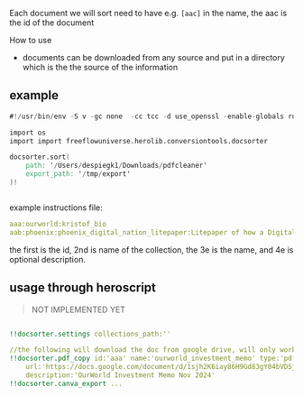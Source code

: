 

Each document we will sort need to have e.g. `[aac]` in the name, the aac is the id of the document

How to use

- documents can be downloaded from any source and put in a directory which is the the source of the information


## example

```v
#!/usr/bin/env -S v -gc none  -cc tcc -d use_openssl -enable-globals run

import os
import import freeflowuniverse.herolib.conversiontools.docsorter

docsorter.sort(
    path: '/Users/despiegk1/Downloads/pdfcleaner'
    export_path: '/tmp/export'
)!



```

example instructions file:

```yaml
aaa:ourworld:kristof_bio
aab:phoenix:phoenix_digital_nation_litepaper:Litepaper of how a Digital nation can use the Hero Phone
```

the first is the id, 2nd is name of the collection, the 3e is the name, and 4e is optional description.

## usage through heroscript

> NOT IMPLEMENTED YET

```yaml

!!docsorter.settings collections_path:'' 

//the following will download the doc from google drive, will only work if doc is public available
!!docsorter.pdf_copy id:'aaa' name:'ourworld_investment_memo' type:'pdf' collection:'ourworld'
    url:'https://docs.google.com/document/d/1sjh2K6iay86H9Gd83gY04bVDSj4brxADEWQMVmDq0SQ'
    description:'OurWorld Investment Memo Nov 2024'
!!docsorter.canva_export ...
```